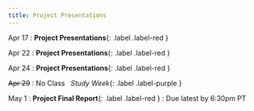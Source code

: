 ```yaml
---
title: Project Presentations
---
```




Apr 17
: **Project Presentations**{: .label .label-red }

Apr 22
: **Project Presentations**{: .label .label-red }

Apr 24
: **Project Presentations**{: .label .label-red }

~~Apr 29~~
: No Class &nbsp; *Study Week*{: .label .label-purple }

May 1
: **Project Final Report**{: .label .label-red }
  : Due latest by 6:30pm PT

